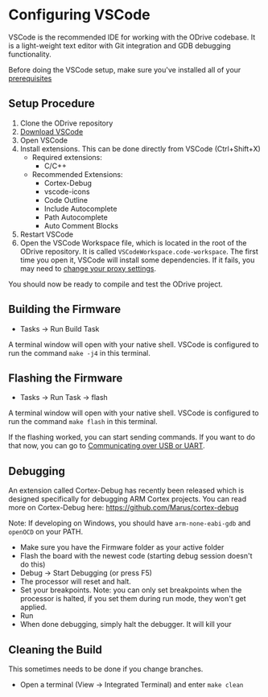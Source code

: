 # Configuring VSCode

VSCode is the recommended IDE for working with the ODrive codebase.  It is a light-weight text editor with Git integration and GDB debugging functionality.

Before doing the VSCode setup, make sure you've installed all of your [prerequisites](README.md#installing-prerequisites)

## Setup Procedure
1. Clone the ODrive repository
1. [Download VSCode](https://code.visualstudio.com/download)
1. Open VSCode
1. Install extensions.  This can be done directly from VSCode (Ctrl+Shift+X)
    * Required extensions:
        * C/C++
    * Recommended Extensions:
        * Cortex-Debug
        * vscode-icons
        * Code Outline
        * Include Autocomplete
        * Path Autocomplete
        * Auto Comment Blocks
1. Restart VSCode 
1. Open the VSCode Workspace file, which is located in the root of the ODrive repository.  It is called `VSCodeWorkspace.code-workspace`.  The first time you open it, VSCode will install some dependencies.  If it fails, you may need to [change your proxy settings](https://code.visualstudio.com/docs/getstarted/settings).

You should now be ready to compile and test the ODrive project.

## Building the Firmware
* Tasks -> Run Build Task

A terminal window will open with your native shell.  VSCode is configured to run the command `make -j4` in this terminal.

## Flashing the Firmware
* Tasks -> Run Task -> flash

A terminal window will open with your native shell.  VSCode is configured to run the command `make flash` in this terminal.

If the flashing worked, you can start sending commands. If you want to do that now, you can go to [Communicating over USB or UART](README.md#communicating-over-usb-or-uart).

## Debugging
An extension called Cortex-Debug has recently been released which is designed specifically for debugging ARM Cortex projects.  You can read more on Cortex-Debug here: https://github.com/Marus/cortex-debug

Note: If developing on Windows, you should have `arm-none-eabi-gdb` and `openOCD` on your PATH.

  * Make sure you have the Firmware folder as your active folder
  * Flash the board with the newest code (starting debug session doesn't do this)
  * Debug -> Start Debugging (or press F5)
  * The processor will reset and halt.
  * Set your breakpoints. Note: you can only set breakpoints when the processor is halted, if you set them during run mode, they won't get applied.
  * Run
  * When done debugging, simply halt the debugger.  It will kill your 

## Cleaning the Build
This sometimes needs to be done if you change branches.
* Open a terminal (View -> Integrated Terminal) and enter `make clean`